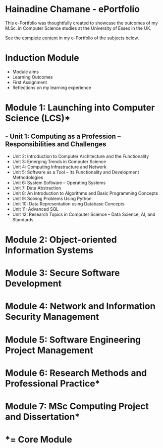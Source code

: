 # Hainadine Chamane - ePortfolio

This e-Portfolio was thoughtfully created to showcase the outcomes of my M.Sc. in Computer Science studies at the University of Essex in the UK.

See the [complete content](https://hchamane.github.io/essex.html) in my e-Portfolio of the subjects below.

# Induction Module
- Module aims
- Learning Outcomes
- First Assignment
- Reflections on my learning experience

# Module 1: Launching into Computer Science (LCS)*

 ## - Unit 1: Computing as a Profession – Responsibilities and Challenges
  - Unit 2: Introduction to Computer Architecture and the Functionality
  - Unit 3: Emerging Trends in Computer Science
  - Unit 4: Computing Infrastructure and Network
  - Unit 5: Software as a Tool – Its Functionality and Development Methodologies
  - Unit 6: System Software – Operating Systems
  - Unit 7: Data Abstraction
  - Unit 8: An Introduction to Algorithms and Basic Programming Concepts
  - Unit 9: Solving Problems Using Python
  - Unit 10: Data Representation using Database Concepts
  - Unit 11: Advanced SQL
  - Unit 12: Research Topics in Computer Science – Data Science, AI, and Standards

# Module 2: Object-oriented Information Systems


# Module 3: Secure Software Development


# Module 4: Network and Information Security Management


# Module 5: Software Engineering Project Management


# Module 6: Research Methods and Professional Practice*


# Module 7: MSc Computing Project and Dissertation*


# *= Core Module

